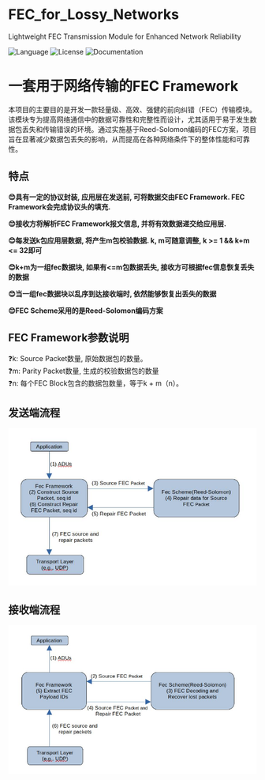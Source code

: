 # FEC_for_Lossy_Networks
Lightweight FEC Transmission Module for Enhanced Network Reliability

![Language](https://img.shields.io/badge/language-c-brightgreen)
![License](https://img.shields.io/badge/license-MIT-yellow)
![Documentation](https://img.shields.io/badge/documentation-yes-brightgreen)

# 一套用于网络传输的FEC Framework
本项目的主要目的是开发一款轻量级、高效、强健的前向纠错（FEC）传输模块。该模块专为提高网络通信中的数据可靠性和完整性而设计，尤其适用于易于发生数据包丢失和传输错误的环境。通过实施基于Reed-Solomon编码的FEC方案，项目旨在显著减少数据包丢失的影响，从而提高在各种网络条件下的整体性能和可靠性。

## 特点

**😊具有一定的协议封装, 应用层在发送前, 可将数据交由FEC Framework. FEC Framework会完成协议头的填充.**

**😊接收方将解析FEC Framework报文信息, 并将有效数据递交给应用层.**

**😊每发送k包应用层数据, 将产生m包校验数据. k, m可随意调整, k >= 1 && k+m <= 32即可**

**😊k+m为一组fec数据块, 如果有<=m包数据丢失, 接收方可根据fec信息恢复丢失的数据**

**😊当一组fec数据块以乱序到达接收端时, 依然能够恢复出丢失的数据**

**😊FEC Scheme采用的是Reed-Solomon编码方案**

## FEC Framework参数说明
❓k: Source Packet数量, 原始数据包的数量。  
❓m: Parity Packet数量, 生成的校验数据包的数量  
❓n: 每个FEC Block包含的数据包数量，等于k + m（n）。

## 发送端流程
![发送端流程](/doc/image/sender_op.jpeg)

## 接收端流程
![接收端流程](/doc/image/recver_op.jpg)
